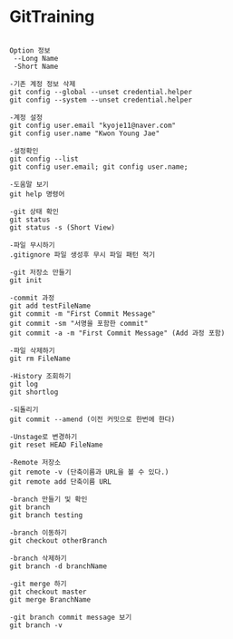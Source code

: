 # GitTraining
<pre><code>
Option 정보
 --Long Name
 -Short Name

-기존 계정 정보 삭제
git config --global --unset credential.helper
git config --system --unset credential.helper

-계정 설정
git config user.email "kyoje11@naver.com"
git config user.name "Kwon Young Jae"

-설정확인
git config --list
git config user.email; git config user.name;

-도움말 보기
git help 명령어

-git 상태 확인
git status
git status -s (Short View)

-파일 무시하기
.gitignore 파일 생성후 무시 파일 패턴 적기

-git 저장소 만들기
git init

-commit 과정
git add testFileName
git commit -m "First Commit Message"
git commit -sm "서명을 포함한 commit"
git commit -a -m "First Commit Message" (Add 과정 포함)

-파일 삭제하기
git rm FileName

-History 조회하기
git log
git shortlog

-되돌리기
git commit --amend (이전 커밋으로 한번에 한다)

-Unstage로 변경하기
git reset HEAD FileName

-Remote 저장소
git remote -v (단축이름과 URL을 볼 수 있다.)
git remote add 단축이름 URL

-branch 만들기 및 확인
git branch
git branch testing

-branch 이동하기
git checkout otherBranch

-branch 삭제하기
git branch -d branchName

-git merge 하기
git checkout master
git merge BranchName

-git branch commit message 보기
git branch -v

</code></pre>
